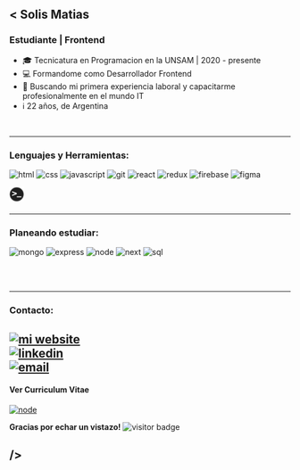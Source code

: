 ## < Solis Matias



### Estudiante | Frontend 

- 🎓 Tecnicatura en Programacion en la UNSAM | 2020 - presente
- 💻 Formandome como Desarrollador Frontend
- 🚩 Buscando mi primera experiencia laboral y capacitarme profesionalmente en el mundo IT
- ℹ  22 años, de Argentina

<br />

---

### Lenguajes y Herramientas:



![html](https://img.shields.io/badge/HTML5-E34F26?style=for-the-badge&logo=html5&logoColor=white)
![css](https://img.shields.io/badge/CSS3-1572B6?style=for-the-badge&logo=css3&logoColor=white)
![javascript](https://img.shields.io/badge/JavaScript-323330?style=for-the-badge&logo=javascript&logoColor=F7DF1E)
![git](https://img.shields.io/badge/Git-F05032?style=for-the-badge&logo=git&logoColor=white)
![react](https://img.shields.io/badge/React-20232A?style=for-the-badge&logo=react&logoColor=61DAFB)
![redux](https://img.shields.io/badge/Redux-593D88?style=for-the-badge&logo=redux&logoColor=white)
![firebase](https://img.shields.io/badge/firebase-ffca28?style=for-the-badge&logo=firebase&logoColor=black)
![figma](https://img.shields.io/badge/Figma-F24E1E?style=for-the-badge&logo=figma&logoColor=white)

<img align="left" alt="Terminal" width="26px" src="https://raw.githubusercontent.com/github/explore/80688e429a7d4ef2fca1e82350fe8e3517d3494d/topics/terminal/terminal.png" />




<br />
<br />

---

###  Planeando estudiar:


![mongo](https://img.shields.io/badge/MongoDB-4EA94B?style=for-the-badge&logo=mongodb&logoColor=white)
![express](https://img.shields.io/badge/Express.js-000000?style=for-the-badge&logo=express&logoColor=white)
![node](https://img.shields.io/badge/Node.js-339933?style=for-the-badge&logo=nodedotjs&logoColor=white)
![next](https://img.shields.io/badge/next.js-000000?style=for-the-badge&logo=nextdotjs&logoColor=white)
![sql](https://img.shields.io/badge/MySQL-005C84?style=for-the-badge&logo=mysql&logoColor=white)

<br />
<br />

---

### Contacto:

[![mi website](https://img.shields.io/badge/website-000000?style=for-the-badge&logo=About.me&logoColor=white)](solismatias.ar)
<br />
[![linkedin](https://img.shields.io/badge/LinkedIn-0077B5?style=for-the-badge&logo=linkedin&logoColor=white)](https://www.linkedin.com/in/solismatias/)
<br />
<a href="mailto:solisma42@gmail.com?subject=Contacto GitHub&body=Hola Matias! Nos contactamos contigo por ...">![email](https://img.shields.io/badge/Gmail-D14836?style=for-the-badge&logo=gmail&logoColor=white) </a>
<br />
---
#### Ver Curriculum Vitae
[![node](https://img.shields.io/badge/CV-4eb4c9?style=for-the-badge&logo=googlesheets&logoColor=white)](https://drive.google.com/file/d/1eQqSBB7RCBCO68KuxivPmz3GtovNNI7d/view?usp=sharing)

**Gracias por echar un vistazo!**  ![visitor badge](https://visitor-badge.glitch.me/badge?page_id=solismatias.solismatias)


##  />
